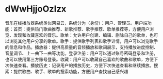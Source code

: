 # dWwHjjoOzIzx
音乐在线播放器系统类似网易云，系统分为（身份）：用户、管理员。用户端功能：首页：提供热门歌曲推荐、新歌推荐、歌手推荐、歌单推荐等，方便用户浏览、发现和收藏喜欢的音乐。歌单：允许用户创建、编辑、删除自己的歌单，也可以浏览其他用户分享的歌单。歌手：提供歌手列表和歌手详情，用户可以浏览歌手的信息和作品。播放器：提供高质量的音频播放和歌词展示，支持播放进度控制、音量调节、上一曲下一曲等功能。登录注册：用户可以通过账号密码登录和注册，也可以使用第三方账号登录。收藏：用户可以收藏自己喜欢的歌曲和歌单，方便下次快速查看。播放历史：记录用户的播放历史，方便下次快速查看和继续播放。搜索：提供歌曲、歌手、歌单的搜索功能，方便用户查找自己感兴趣
